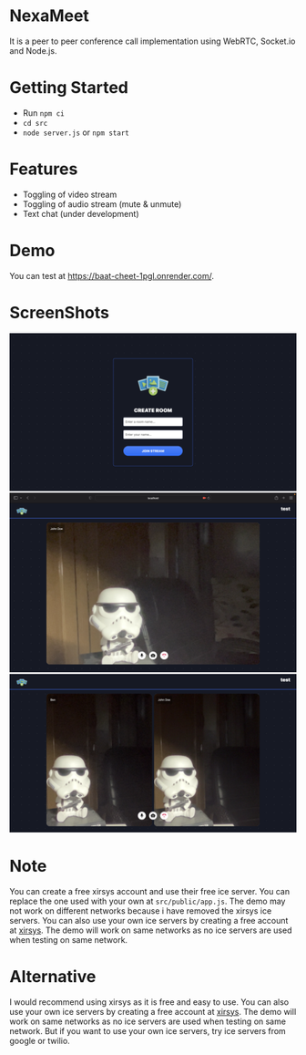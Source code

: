 # NexaMeet

It is a peer to peer conference call implementation using WebRTC, Socket.io and Node.js.

# Getting Started

- Run `npm ci`
- `cd src`
- `node server.js` or `npm start`

# Features

- Toggling of video stream
- Toggling of audio stream (mute & unmute)
- Text chat (under development)

# Demo

You can test at https://baat-cheet-1pgl.onrender.com/.

# ScreenShots

![plot](./screenshots/1.png)
![plot](./screenshots/2.png)
![plot](./screenshots/3.png)

# Note

You can create a free xirsys account and use their free ice server. You can replace the one used with your own at `src/public/app.js`. The demo may not work on different networks because i have removed the xirsys ice servers. You can also use your own ice servers by creating a free account at [xirsys](https://xirsys.com/). The demo will work on same networks as no ice servers are used when testing on same network.

# Alternative

I would recommend using xirsys as it is free and easy to use. You can also use your own ice servers by creating a free account at [xirsys](https://xirsys.com/). The demo will work on same networks as no ice servers are used when testing on same network. But if you want to use your own ice servers, try ice servers from google or twilio.
